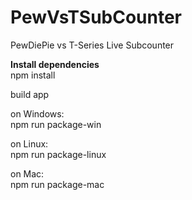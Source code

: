 # PewVsTSubCounter
PewDiePie vs T-Series Live Subcounter

<b>Install dependencies<br></b>
npm install

build app

on Windows:<br>
npm run package-win

on Linux: <br>
npm run package-linux

on Mac:<br>
npm run package-mac
